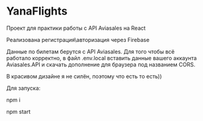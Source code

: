 # YanaFlights
Проект для практики работы с API Aviasales на React


Реализована регистрация\авторизация через Firebase

Данные по билетам берутся с API Aviasales. Для того чтобы всё работало корректно, в файл .env.local вставить данные вашего аккаунта Aviasales.API и скачать дополнение для браузера под названием CORS.

В красивом дизайне я не силён, поэтому что есть то есть))

Для запуска: 

npm i

npm start



